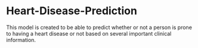 # Heart-Disease-Prediction
This model is created to be able to predict whether or not a person is prone to having a heart disease or not based on several important clinical information.
